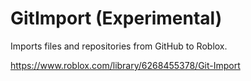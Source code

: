 # GitImport (Experimental)

Imports files and repositories from GitHub to Roblox.

https://www.roblox.com/library/6268455378/Git-Import
